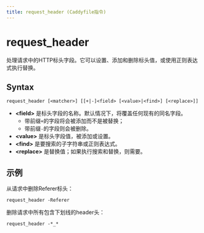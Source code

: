 ```yaml
---
title: request_header (Caddyfile指令)
---
```


# request_header

处理请求中的HTTP标头字段。它可以设置、添加和删除标头值，或使用正则表达式执行替换。

## Syntax

```caddy-d
request_header [<matcher>] [[+|-]<field> [<value>|<find>] [<replace>]]
```

- **&lt;field&gt;** 是标头字段的名称。默认情况下，将覆盖任何现有的同名字段。
  - 带前缀`+`的字段将会被添加而不是被替换；
  - 带前缀`-`的字段则会被删除。
- **&lt;value&gt;** 是标头字段值，被添加或设置。
- **&lt;find&gt;** 是要搜索的子字符串或正则表达式。
- **&lt;replace&gt;** 是替换值；如果执行搜索和替换，则需要。


## 示例

从请求中删除Referer标头：

```caddy-d
request_header -Referer
```

删除请求中所有包含下划线的header头：

```caddy-d
request_header -*_*
```